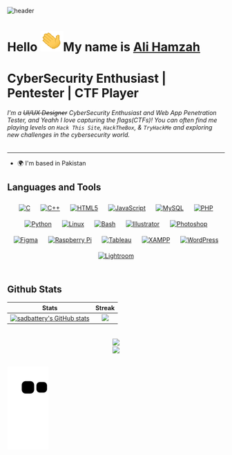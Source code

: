 ![header](https://capsule-render.vercel.app/api?type=venom&height=300&color=gradient&customColorList=0,2,2,5,4,6,8,10,12,14,16,20,30&text=Not%20Sad%20Actually&fontSize=75&animation=twinkling)

# Hello ![](https://raw.githubusercontent.com/sadbattery/sadbattery/5228f871f782307882ffc578cd3ba092f8ed3771/-waving.gif)My name is [Ali Hamzah](https://linkedin.com/in/ali-hamzah/ "LINKEDIN PROFILE")

# CyberSecurity Enthusiast | Pentester | CTF Player

###### _I'm a ~~UI/UX Designer~~ CyberSecurity Enthusiast and Web App Penetration Tester, and Yeahh I love capturing the flags(CTFs)! You can often find me playing levels on `Hack This Site`, `HackTheBox`, & `TryHackMe` and exploring new challenges in the cybersecurity world._

---

-   🌍 I'm based in Pakistan

## Languages and Tools

<div align="center">  
<a href="https://www.cprogramming.com/" target="_blank"><img style="margin: 10px" src="https://profilinator.rishav.dev/skills-assets/c-original.svg" alt="C" height="40" /></a>  
<a href="https://www.cplusplus.com/" target="_blank"><img style="margin: 10px" src="https://profilinator.rishav.dev/skills-assets/cplusplus-original.svg" alt="C++" height="40" /></a>  
<a href="https://en.wikipedia.org/wiki/HTML5" target="_blank"><img style="margin: 10px" src="https://profilinator.rishav.dev/skills-assets/html5-original-wordmark.svg" alt="HTML5" height="40" /></a>  
<a href="https://www.javascript.com/" target="_blank"><img style="margin: 10px" src="https://profilinator.rishav.dev/skills-assets/javascript-original.svg" alt="JavaScript" height="40" /></a>  
<a href="https://www.mysql.com/" target="_blank"><img style="margin: 10px" src="https://profilinator.rishav.dev/skills-assets/mysql-original-wordmark.svg" alt="MySQL" height="40" /></a>  
<a href="https://www.php.net/" target="_blank"><img style="margin: 10px" src="https://profilinator.rishav.dev/skills-assets/php-original.svg" alt="PHP" height="40" /></a>  
<a href="https://www.python.org/" target="_blank"><img style="margin: 10px" src="https://profilinator.rishav.dev/skills-assets/python-original.svg" alt="Python" height="40" /></a>  
<a href="https://www.linux.org/" target="_blank"><img style="margin: 10px" src="https://profilinator.rishav.dev/skills-assets/linux-original.svg" alt="Linux" height="40" /></a>  
<a href="https://www.gnu.org/software/bash/" target="_blank"><img style="margin: 10px" src="https://profilinator.rishav.dev/skills-assets/gnu_bash-icon.svg" alt="Bash" height="40" /></a>  
<a href="https://www.adobe.com/in/products/illustrator.html" target="_blank"><img style="margin: 10px" src="https://profilinator.rishav.dev/skills-assets/adobe_illustrator-icon.svg" alt="Illustrator" height="40" /></a>  
<a href="https://www.adobe.com/in/products/photoshop.html" target="_blank"><img style="margin: 10px" src="https://profilinator.rishav.dev/skills-assets/photoshop-plain.svg" alt="Photoshop" height="40" /></a>  
<a href="https://www.figma.com/" target="_blank"><img style="margin: 10px" src="https://profilinator.rishav.dev/skills-assets/figma-icon.svg" alt="Figma" height="40" /></a>  
<a href="https://www.raspberrypi.org/" target="_blank"><img style="margin: 10px" src="https://profilinator.rishav.dev/skills-assets/raspberrypi.png" alt="Raspberry Pi" height="40" /></a>  
<a href="https://www.tableau.com/" target="_blank"><img style="margin: 10px" src="https://profilinator.rishav.dev/skills-assets/tableau.svg" alt="Tableau" height="40" /></a>  
<a href="https://www.apachefriends.org/" target="_blank"><img style="margin: 10px" src="https://profilinator.rishav.dev/skills-assets/xampp.png" alt="XAMPP" height="40" /></a>  
<a href="https://wordpress.com/" target="_blank"><img style="margin: 10px" src="https://profilinator.rishav.dev/skills-assets/wordpress.png" alt="WordPress" height="40" /></a>  
<a href="https://www.adobe.com/products/photoshop-lightroom.html" target="_blank"><img style="margin: 10px" src="https://profilinator.rishav.dev/skills-assets/lightroom.png" alt="Lightroom" height="40" /></a>  
</div>

<br/>

## Github Stats

| Stats                                                                                                                                                                                                                                                                                                        |                                                                                                                                               Streak                                                                                                                                               |
| ------------------------------------------------------------------------------------------------------------------------------------------------------------------------------------------------------------------------------------------------------------------------------------------------------------ | :------------------------------------------------------------------------------------------------------------------------------------------------------------------------------------------------------------------------------------------------------------------------------------------------: |
| <a href="http://www.github.com/sadbattery"><img src="https://github-readme-stats.vercel.app/api?username=sadbattery&show_icons=true&hide=&count_private=true&title_color=0891b2&text_color=ffffff&icon_color=0891b2&bg_color=1c1917&hide_border=true&show_icons=true" alt="sadbattery's GitHub stats" /></a> | <a href="http://www.github.com/sadbattery"><img src="https://github-readme-streak-stats.herokuapp.com/?user=sadbattery&stroke=ffffff&background=1c1917&ring=0891b2&fire=0891b2&currStreakNum=ffffff&currStreakLabel=0891b2&sideNums=ffffff&sideLabels=ffffff&dates=ffffff&hide_border=true" /></a> |

<br/>

<div align="center">
<img src="https://komarev.com/ghpvc/?username=sadbattery&&style=flat-square" align="center" />
</div>

<div align="center">
            <a href="https://github.com/sadbattery/" target="_blank" style="display: inline-block;">
                <img
                    src="https://img.shields.io/badge/Donate-Buy%20Me%20A%20Coffee-orange.svg?style=flat-square&logo=buymeacoffee" 
                    align="center"
                />
            </a></div>
<br/>

![Snake animation](https://raw.githubusercontent.com/sadbattery/sadbattery/e39ee7bff82ed08ddf2f353066e65c909a11a56b/github-contribution-grid-snake.svg)

<!--hello-->
<!--
![](https://raw.githubusercontent.com/leereilly/leereilly/master/gitris.gif)


![Background Image](https://images.pexels.com/photos/531880/pexels-photo-531880.jpeg?cs=srgb&dl=pexels-pixabay-531880.jpg)

# Hello, I'm [Your Name]! 👋

## About Me
I'm a cybersecurity enthusiast, a pentester, and love to capture flags! You can often find me playing levels on 'hackthissite' and exploring new challenges in the cybersecurity world.

## My Skills
- Programming Languages: [Languages You're Proficient In]
- Technologies: [Frameworks, Libraries, Tools]
- Other Skills: [Additional Skills]

## Projects
Here are some projects I've worked on:
- [Project Name](Link to Project): Brief description.
- [Project Name](Link to Project): Brief description.
- [Project Name](Link to Project): Brief description.

## Connect with Me
- LinkedIn: [Your LinkedIn Profile](Link)
- Twitter: [@YourTwitterHandle](Link)
- Website: [Your Website](Link)

## Fun Fact
I'm always ready for a challenge! 💪

Feel free to reach out to me if you have any questions or just want to chat! 😊


<!--
**sadbattery/sadbattery** is a ✨ _special_ ✨ repository because its `README.md` (this file) appears on your GitHub profile.

Here are some ideas to get you started:

- 🔭 I’m currently working on ...
- 🌱 I’m currently learning ...
- 👯 I’m looking to collaborate on ...
- 🤔 I’m looking for help with ...
- 💬 Ask me about ...
- 📫 How to reach me: ...
- 😄 Pronouns: ...
- ⚡ Fun fact: ...
-->
